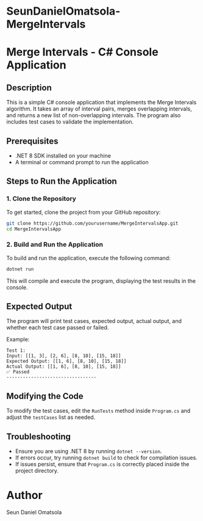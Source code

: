 # SeunDanielOmatsola-MergeIntervals

# Merge Intervals - C# Console Application

## Description
This is a simple C# console application that implements the Merge Intervals algorithm. It takes an array of interval pairs, merges overlapping intervals, and returns a new list of non-overlapping intervals. The program also includes test cases to validate the implementation.

## Prerequisites
- .NET 8 SDK installed on your machine
- A terminal or command prompt to run the application

## Steps to Run the Application

### 1. Clone the Repository
To get started, clone the project from your GitHub repository:
```sh
git clone https://github.com/yourusername/MergeIntervalsApp.git
cd MergeIntervalsApp
```

### 2. Build and Run the Application
To build and run the application, execute the following command:
```sh
dotnet run
```
This will compile and execute the program, displaying the test results in the console.

## Expected Output
The program will print test cases, expected output, actual output, and whether each test case passed or failed.

Example:
```
Test 1:
Input: [[1, 3], [2, 6], [8, 10], [15, 18]]
Expected Output: [[1, 6], [8, 10], [15, 18]]
Actual Output: [[1, 6], [8, 10], [15, 18]]
✅ Passed
---------------------------------
```

## Modifying the Code
To modify the test cases, edit the `RunTests` method inside `Program.cs` and adjust the `testCases` list as needed.

## Troubleshooting
- Ensure you are using .NET 8 by running `dotnet --version`.
- If errors occur, try running `dotnet build` to check for compilation issues.
- If issues persist, ensure that `Program.cs` is correctly placed inside the project directory.

# Author
Seun Daniel Omatsola


